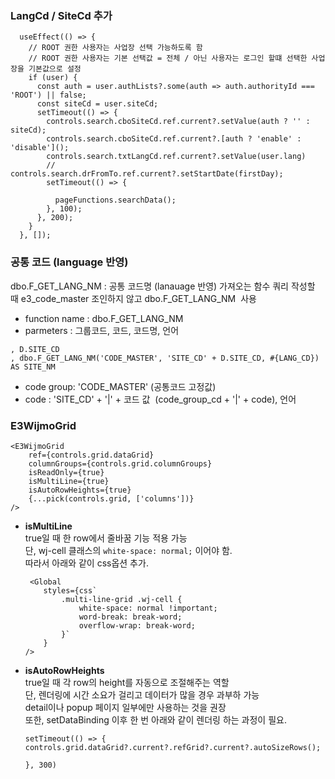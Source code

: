 
### LangCd / SiteCd 추가

```
  useEffect(() => {
    // ROOT 권한 사용자는 사업장 선택 가능하도록 함
    // ROOT 권한 사용자는 기본 선택값 = 전체 / 아닌 사용자는 로그인 할떄 선택한 사업장을 기본값으로 설정
    if (user) {
      const auth = user.authLists?.some(auth => auth.authorityId === 'ROOT') || false;
      const siteCd = user.siteCd;
      setTimeout(() => {
        controls.search.cboSiteCd.ref.current?.setValue(auth ? '' : siteCd);
        controls.search.cboSiteCd.ref.current?.[auth ? 'enable' : 'disable']();
        controls.search.txtLangCd.ref.current?.setValue(user.lang)
        // controls.search.drFromTo.ref.current?.setStartDate(firstDay);
        setTimeout(() => {

          pageFunctions.searchData();
        }, 100);
      }, 200);
    }
  }, []);
```


### 공통 코드 (language 반영)

dbo.F_GET_LANG_NM : 공통 코드명 (lanauage 반영) 가져오는 함수
쿼리 작성할 때 e3_code_master 조인하지 않고 dbo.F_GET_LANG_NM  사용
- function name : dbo.F_GET_LANG_NM
- parmeters : 그룹코드, 코드, 코드명, 언어
```
, D.SITE_CD
, dbo.F_GET_LANG_NM('CODE_MASTER', 'SITE_CD' + D.SITE_CD, #{LANG_CD}) AS SITE_NM
```
- code group: 'CODE_MASTER' (공통코드 고정값)
- code : 'SITE_CD' + '|' + 코드 값  (code_group_cd + '|' + code), 언어 


### E3WijmoGrid

```
​<E3WijmoGrid    
	ref={controls.grid.dataGrid}    
	columnGroups={controls.grid.columnGroups}    
	isReadOnly={true}    
	isMultiLine={true}    
	isAutoRowHeights={true}    
	{...pick(controls.grid, ['columns'])}
/>
```

- **isMultiLine**  
    true일 때 한 row에서 줄바꿈 기능 적용 가능  
    단, wj-cell 클래스의 `white-space: normal;` 이어야 함.  
    따라서 아래와 같이 css옵션 추가.
	```
	​ <Global  
		styles={css`   
			.multi-line-grid .wj-cell {    
				white-space: normal !important;    
				word-break: break-word;    
				overflow-wrap: break-word;    
			}`  
		} 
	/>
	```

- **isAutoRowHeights**  
    true일 때 각 row의 height를 자동으로 조절해주는 역할  
    단, 렌더링에 시간 소요가 걸리고 데이터가 많을 경우 과부하 가능  
    detail이나 popup 페이지 일부에만 사용하는 것을 권장  
    또한, setDataBinding 이후 한 번 아래와 같이 렌더링 하는 과정이 필요.
	```
	​setTimeout(() => {    
	controls.grid.dataGrid?.current?.refGrid?.current?.autoSizeRows();  
	}, 300)
	```

